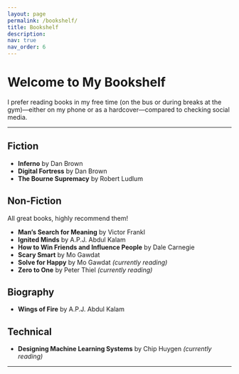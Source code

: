 ```yaml
---
layout: page
permalink: /bookshelf/
title: Bookshelf
description: 
nav: true
nav_order: 6
---
```


# Welcome to My Bookshelf

I prefer reading books in my free time (on the bus or during breaks at the gym)—either on my phone or as a hardcover—compared to checking social media.

---

## Fiction
- **Inferno** by Dan Brown  
- **Digital Fortress** by Dan Brown  
- **The Bourne Supremacy** by Robert Ludlum  

## Non-Fiction
All great books, highly recommend them!
- **Man’s Search for Meaning** by Victor Frankl  
- **Ignited Minds** by A.P.J. Abdul Kalam  
- **How to Win Friends and Influence People** by Dale Carnegie  
- **Scary Smart** by Mo Gawdat  
- **Solve for Happy** by Mo Gawdat *(currently reading)*  
- **Zero to One** by Peter Thiel *(currently reading)*  

## Biography
- **Wings of Fire** by A.P.J. Abdul Kalam  

## Technical
- **Designing Machine Learning Systems** by Chip Huygen *(currently reading)*


---

